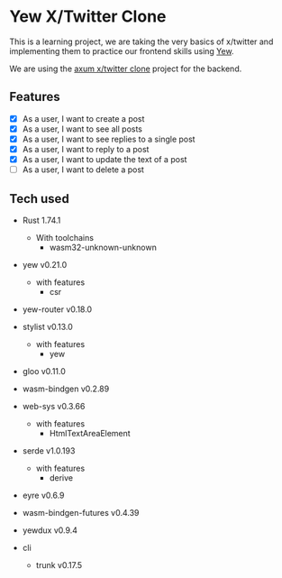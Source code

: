 # Yew X/Twitter Clone

This is a learning project, we are taking the very basics of x/twitter and implementing them to practice our frontend skills using [Yew](https://yew.rs/).

We are using the [axum x/twitter clone](https://github.com/brooks-builds/axum_x_twitter_clone) project for the backend.

## Features

- [x] As a user, I want to create a post
- [x] As a user, I want to see all posts
- [x] As a user, I want to see replies to a single post
- [x] As a user, I want to reply to a post
- [x] As a user, I want to update the text of a post
- [ ] As a user, I want to delete a post

## Tech used

- Rust 1.74.1
  - With toolchains
    - wasm32-unknown-unknown
- yew v0.21.0
  - with features
    - csr
- yew-router v0.18.0
- stylist v0.13.0
  - with features
    - yew
- gloo v0.11.0
- wasm-bindgen v0.2.89
- web-sys v0.3.66
  - with features
    - HtmlTextAreaElement
- serde v1.0.193
  - with features
    - derive
- eyre v0.6.9
- wasm-bindgen-futures v0.4.39
- yewdux v0.9.4

- cli
  - trunk v0.17.5
